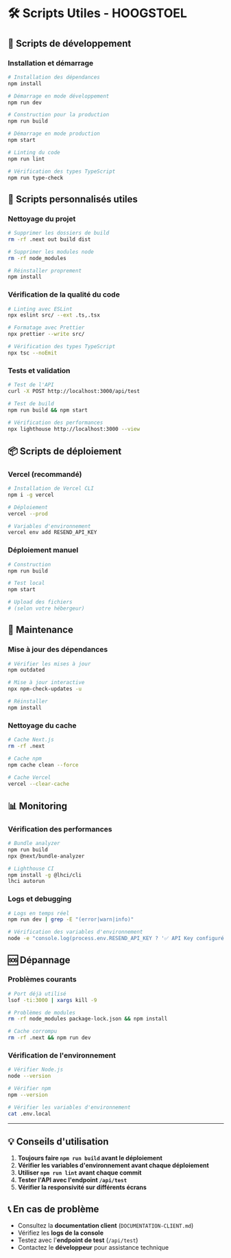 # 🛠️ Scripts Utiles - HOOGSTOEL

## 🚀 **Scripts de développement**

### **Installation et démarrage**
```bash
# Installation des dépendances
npm install

# Démarrage en mode développement
npm run dev

# Construction pour la production
npm run build

# Démarrage en mode production
npm start

# Linting du code
npm run lint

# Vérification des types TypeScript
npm run type-check
```

## 🔧 **Scripts personnalisés utiles**

### **Nettoyage du projet**
```bash
# Supprimer les dossiers de build
rm -rf .next out build dist

# Supprimer les modules node
rm -rf node_modules

# Réinstaller proprement
npm install
```

### **Vérification de la qualité du code**
```bash
# Linting avec ESLint
npx eslint src/ --ext .ts,.tsx

# Formatage avec Prettier
npx prettier --write src/

# Vérification des types TypeScript
npx tsc --noEmit
```

### **Tests et validation**
```bash
# Test de l'API
curl -X POST http://localhost:3000/api/test

# Test de build
npm run build && npm start

# Vérification des performances
npx lighthouse http://localhost:3000 --view
```

## 📦 **Scripts de déploiement**

### **Vercel (recommandé)**
```bash
# Installation de Vercel CLI
npm i -g vercel

# Déploiement
vercel --prod

# Variables d'environnement
vercel env add RESEND_API_KEY
```

### **Déploiement manuel**
```bash
# Construction
npm run build

# Test local
npm start

# Upload des fichiers
# (selon votre hébergeur)
```

## 🧹 **Maintenance**

### **Mise à jour des dépendances**
```bash
# Vérifier les mises à jour
npm outdated

# Mise à jour interactive
npx npm-check-updates -u

# Réinstaller
npm install
```

### **Nettoyage du cache**
```bash
# Cache Next.js
rm -rf .next

# Cache npm
npm cache clean --force

# Cache Vercel
vercel --clear-cache
```

## 📊 **Monitoring**

### **Vérification des performances**
```bash
# Bundle analyzer
npm run build
npx @next/bundle-analyzer

# Lighthouse CI
npm install -g @lhci/cli
lhci autorun
```

### **Logs et debugging**
```bash
# Logs en temps réel
npm run dev | grep -E "(error|warn|info)"

# Vérification des variables d'environnement
node -e "console.log(process.env.RESEND_API_KEY ? '✅ API Key configurée' : '❌ API Key manquante')"
```

## 🆘 **Dépannage**

### **Problèmes courants**
```bash
# Port déjà utilisé
lsof -ti:3000 | xargs kill -9

# Problèmes de modules
rm -rf node_modules package-lock.json && npm install

# Cache corrompu
rm -rf .next && npm run dev
```

### **Vérification de l'environnement**
```bash
# Vérifier Node.js
node --version

# Vérifier npm
npm --version

# Vérifier les variables d'environnement
cat .env.local
```

---

## 💡 **Conseils d'utilisation**

1. **Toujours faire `npm run build` avant le déploiement**
2. **Vérifier les variables d'environnement avant chaque déploiement**
3. **Utiliser `npm run lint` avant chaque commit**
4. **Tester l'API avec l'endpoint `/api/test`**
5. **Vérifier la responsivité sur différents écrans**

## 📞 **En cas de problème**

- Consultez la **documentation client** (`DOCUMENTATION-CLIENT.md`)
- Vérifiez les **logs de la console**
- Testez avec l'**endpoint de test** (`/api/test`)
- Contactez le **développeur** pour assistance technique
